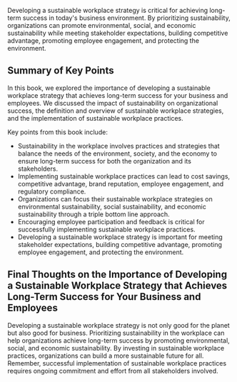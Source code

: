 
Developing a sustainable workplace strategy is critical for achieving long-term success in today's business environment. By prioritizing sustainability, organizations can promote environmental, social, and economic sustainability while meeting stakeholder expectations, building competitive advantage, promoting employee engagement, and protecting the environment.

Summary of Key Points
---------------------

In this book, we explored the importance of developing a sustainable workplace strategy that achieves long-term success for your business and employees. We discussed the impact of sustainability on organizational success, the definition and overview of sustainable workplace strategies, and the implementation of sustainable workplace practices.

Key points from this book include:

* Sustainability in the workplace involves practices and strategies that balance the needs of the environment, society, and the economy to ensure long-term success for both the organization and its stakeholders.
* Implementing sustainable workplace practices can lead to cost savings, competitive advantage, brand reputation, employee engagement, and regulatory compliance.
* Organizations can focus their sustainable workplace strategies on environmental sustainability, social sustainability, and economic sustainability through a triple bottom line approach.
* Encouraging employee participation and feedback is critical for successfully implementing sustainable workplace practices.
* Developing a sustainable workplace strategy is important for meeting stakeholder expectations, building competitive advantage, promoting employee engagement, and protecting the environment.

Final Thoughts on the Importance of Developing a Sustainable Workplace Strategy that Achieves Long-Term Success for Your Business and Employees
-----------------------------------------------------------------------------------------------------------------------------------------------

Developing a sustainable workplace strategy is not only good for the planet but also good for business. Prioritizing sustainability in the workplace can help organizations achieve long-term success by promoting environmental, social, and economic sustainability. By investing in sustainable workplace practices, organizations can build a more sustainable future for all. Remember, successful implementation of sustainable workplace practices requires ongoing commitment and effort from all stakeholders involved.